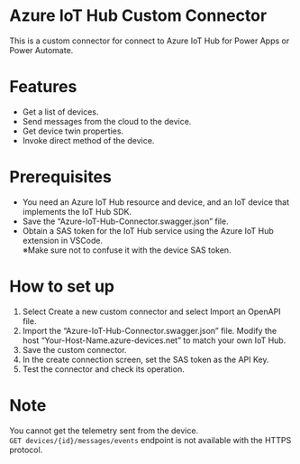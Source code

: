 # Azure IoT Hub Custom Connector
This is a custom connector for connect to Azure IoT Hub for Power Apps or Power Automate.  


# Features
- Get a list of devices.
- Send messages from the cloud to the device.
- Get device twin properties.
- Invoke direct method of the device.

# Prerequisites
- You need an Azure IoT Hub resource and device, and an IoT device that implements the IoT Hub SDK.
- Save the “Azure-IoT-Hub-Connector.swagger.json” file.
- Obtain a SAS token for the IoT Hub service using the Azure IoT Hub extension in VSCode. <br> 
 ※Make sure not to confuse it with the device SAS token.

# How to set up
1. Select Create a new custom connector and select Import an OpenAPI file.
1. Import the “Azure-IoT-Hub-Connector.swagger.json” file.
Modify the host “Your-Host-Name.azure-devices.net” to match your own IoT Hub.
1. Save the custom connector.
1. In the create connection screen, set the SAS token as the API Key.
1. Test the connector and check its operation.

  
# Note
You cannot get the telemetry sent from the device.   
```GET devices/{id}/messages/events``` endpoint is not available with the HTTPS protocol.